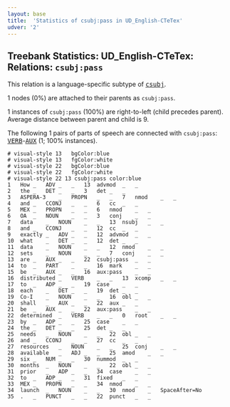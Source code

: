 ```yaml
---
layout: base
title:  'Statistics of csubj:pass in UD_English-CTeTex'
udver: '2'
---
```


## Treebank Statistics: UD_English-CTeTex: Relations: `csubj:pass`

This relation is a language-specific subtype of <tt><a href="en_ctetex-dep-csubj.html">csubj</a></tt>.

1 nodes (0%) are attached to their parents as `csubj:pass`.

1 instances of `csubj:pass` (100%) are right-to-left (child precedes parent).
Average distance between parent and child is 9.

The following 1 pairs of parts of speech are connected with `csubj:pass`: <tt><a href="en_ctetex-pos-VERB.html">VERB</a></tt>-<tt><a href="en_ctetex-pos-AUX.html">AUX</a></tt> (1; 100% instances).


~~~ conllu
# visual-style 13	bgColor:blue
# visual-style 13	fgColor:white
# visual-style 22	bgColor:blue
# visual-style 22	fgColor:white
# visual-style 22 13 csubj:pass	color:blue
1	How	_	ADV	_	_	13	advmod	_	_
2	the	_	DET	_	_	3	det	_	_
3	ASPERA-3	_	PROPN	_	_	7	nmod	_	_
4	and	_	CCONJ	_	_	6	cc	_	_
5	MEX	_	PROPN	_	_	6	nmod	_	_
6	OA	_	NOUN	_	_	3	conj	_	_
7	data	_	NOUN	_	_	13	nsubj	_	_
8	and	_	CCONJ	_	_	12	cc	_	_
9	exactly	_	ADV	_	_	12	advmod	_	_
10	what	_	DET	_	_	12	det	_	_
11	data	_	NOUN	_	_	12	nmod	_	_
12	sets	_	NOUN	_	_	7	conj	_	_
13	are	_	AUX	_	_	22	csubj:pass	_	_
14	to	_	PART	_	_	16	mark	_	_
15	be	_	AUX	_	_	16	aux:pass	_	_
16	distributed	_	VERB	_	_	13	xcomp	_	_
17	to	_	ADP	_	_	19	case	_	_
18	each	_	DET	_	_	19	det	_	_
19	Co-I	_	NOUN	_	_	16	obl	_	_
20	shall	_	AUX	_	_	22	aux	_	_
21	be	_	AUX	_	_	22	aux:pass	_	_
22	determined	_	VERB	_	_	0	root	_	_
23	by	_	ADP	_	_	25	case	_	_
24	the	_	DET	_	_	25	det	_	_
25	needs	_	NOUN	_	_	22	obl	_	_
26	and	_	CCONJ	_	_	27	cc	_	_
27	resources	_	NOUN	_	_	25	conj	_	_
28	available	_	ADJ	_	_	25	amod	_	_
29	six	_	NUM	_	_	30	nummod	_	_
30	months	_	NOUN	_	_	22	obl	_	_
31	prior	_	ADP	_	_	34	case	_	_
32	to	_	ADP	_	_	31	fixed	_	_
33	MEX	_	PROPN	_	_	34	nmod	_	_
34	launch	_	NOUN	_	_	30	nmod	_	SpaceAfter=No
35	.	_	PUNCT	_	_	22	punct	_	_

~~~


